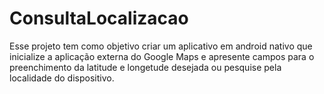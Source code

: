 # ConsultaLocalizacao
Esse projeto tem como objetivo criar um aplicativo em android nativo que inicialize a aplicação externa do Google Maps e apresente campos para o preenchimento da latitude e longetude desejada ou pesquise pela localidade do dispositivo.